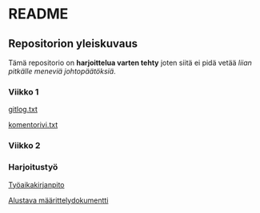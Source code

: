 # README

## Repositorion yleiskuvaus

Tämä repositorio on **harjoittelua varten tehty** joten siitä ei pidä vetää *liian pitkälle meneviä johtopäätöksiä*.

### Viikko 1

[gitlog.txt](https://github.com/CleanDry/ot-harjoitustyo/blob/master/laskarit/viikko1/gitlog.txt)

[komentorivi.txt](https://github.com/CleanDry/ot-harjoitustyo/blob/master/laskarit/viikko1/komentorivi.txt)

### Viikko 2

### Harjoitustyö

[Työaikakirjanpito](https://github.com/CleanDry/ot-harjoitustyo/blob/master/Ohjelmistotekniikan%20harjoitusty%C3%B6n%20ty%C3%B6aikakirjanpito.xlsx)

[Alustava määrittelydokumentti](https://github.com/CleanDry/ot-harjoitustyo/blob/master/Ohjelmistotekniikan%20harjoitusty%C3%B6n%20alustava%20vaatimusm%C3%A4%C3%A4rittely.md)
